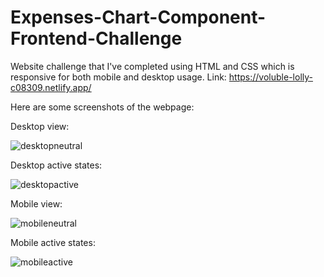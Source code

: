 # Expenses-Chart-Component-Frontend-Challenge
Website challenge that I've completed using HTML and CSS which is responsive for both mobile and desktop usage. Link: https://voluble-lolly-c08309.netlify.app/

Here are some screenshots of the webpage:

Desktop view:

![desktopneutral](https://user-images.githubusercontent.com/74245258/176462097-9e66cbbe-c743-497e-9ef9-5a0bc88ff128.png)

Desktop active states:

![desktopactive](https://user-images.githubusercontent.com/74245258/176462132-cce90270-2544-4eb8-985f-915f020e5837.png)

Mobile view:

![mobileneutral](https://user-images.githubusercontent.com/74245258/176462219-f0229b51-fa72-4a27-a347-03b3d169ddf8.png)

Mobile active states:

![mobileactive](https://user-images.githubusercontent.com/74245258/176462272-be6bec16-6635-4900-9757-288b4f898ace.png)

